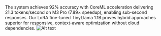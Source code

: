 The system achieves 92% accuracy with CoreML acceleration delivering 21.3 tokens/second on M3 Pro (7.89× speedup), enabling sub-second responses. Our LoRA fine-tuned TinyLlama 1.1B proves hybrid approaches superior for responsive, context-aware optimization without cloud dependencies.
![Alt text]([https://example.com/image.png](https://i0.wp.com/dqzheng.com/wp-content/uploads/2025/09/System-2.png?w=1280&ssl=1))

